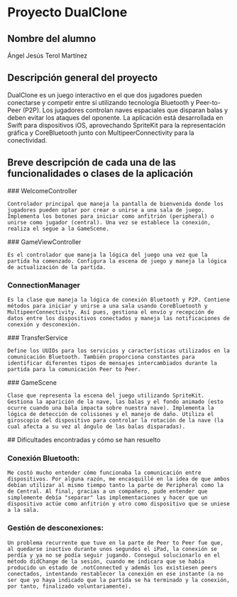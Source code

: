 # Proyecto DualClone
## Nombre del alumno
Ángel Jesús Terol Martínez

## Descripción general del proyecto
DualClone es un juego interactivo en el que dos jugadores pueden conectarse y competir entre sí utilizando tecnología Bluetooth y Peer-to-Peer (P2P). Los jugadores controlan naves espaciales que disparan balas y deben evitar los ataques del oponente. La aplicación está desarrollada en Swift para dispositivos iOS, aprovechando SpriteKit para la representación gráfica y CoreBluetooth junto con MultipeerConnectivity para la conectividad.

## Breve descripción de cada una de las funcionalidades o clases de la aplicación

### WelcomeController

    Controlador principal que maneja la pantalla de bienvenida donde los jugadores pueden optar por crear o unirse a una sala de juego. Implementa los botones para iniciar como anfitrión (peripheral) o unirse como jugador (central). Una vez se establece la conexión, realiza el segue a la GameScene.

### GameViewController

    Es el controlador que maneja la lógica del juego una vez que la partida ha comenzado. Configura la escena de juego y maneja la lógica de actualización de la partida.

### ConnectionManager

    Es la clase que maneja la lógica de conexión Bluetooth y P2P. Contiene métodos para iniciar y unirse a una sala usando CoreBluetooth y MultipeerConnectivity. Así pues, gestiona el envío y recepción de datos entre los dispositivos conectados y maneja las notificaciones de conexión y desconexión.

### TransferService

    Define los UUIDs para los servicios y características utilizados en la comunicación Bluetooth. También proporciona constantes para identificar diferentes tipos de mensajes intercambiados durante la partida para la comunicación Peer to Peer.

### GameScene

    Clase que representa la escena del juego utilizando SpriteKit. Gestiona la aparición de la nave, las balas y el fondo animado (esto ocurre cuando una bala impacta sobre nuestra nave). Implementa la lógica de detección de colisiones y el manejo de daño. Utiliza el giroscopio del dispositivo para controlar la rotación de la nave (la cual afecta a su vez al ángulo de las balas disparadas).

## Dificultades encontradas y cómo se han resuelto

### Conexión Bluetooth:
    Me costó mucho entender cómo funcionaba la comunicación entre dispositivos. Por alguna razón, me encasquillé en la idea de que ambos debían utilizar al mismo tiempo tanto la parte de Peripheral como la de Central. Al final, gracias a un compañero, pude entender que simplemente debía "separar" las implementaciones y hacer que un dispositivo actúe como anfitrión y otro como dispositivo que se uniese a la sala.

### Gestión de desconexiones:
    Un problema recurrente que tuve en la parte de Peer to Peer fue que, al quedarse inactivo durante unos segundos el iPad, la conexión se perdía y ya no se podía seguir jugando. Conseguí solucionarlo en el método didChange de la sesión, cuando me indicara que se había producido un estado de .notConnected y además los existiesen peers conectados, intentando restablecer la conexión en ese instante (a no ser que yo haya indicado que la partida se ha terminado y la conexión, por tanto, finalizado voluntariamente).